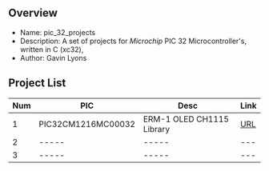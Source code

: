 Overview
--------------------------------------------
* Name: pic_32_projects
* Description: A set of projects for  *Microchip* PIC 32 Microcontroller's,
written in C (xc32), 
* Author: Gavin Lyons

Project List
-----------------------------------------

| Num | PIC | Desc | Link |
| --- | --- | --- |--- |
| 1  | PIC32CM1216MC00032 | ERM-1 OLED CH1115 Library |[URL](projects/OLEDCH1115/) |
| 2  | ----- | ----- | --- |
| 3  | ----- | ----- | --- |


